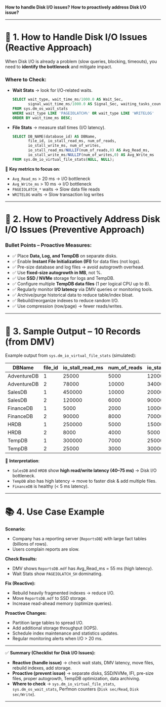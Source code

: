 **How to handle Disk I/O issues?**
**How to proactively address Disk I/O issue?**

---

# 🔎 **1. How to Handle Disk I/O Issues (Reactive Approach)**

When Disk I/O is already a problem (slow queries, blocking, timeouts), you need to **identify the bottleneck** and mitigate impact.

### Where to Check:

* **Wait Stats** → look for I/O-related waits.

  ```sql
  SELECT wait_type, wait_time_ms/1000.0 AS Wait_Sec, 
         signal_wait_time_ms/1000.0 AS Signal_Sec, waiting_tasks_count
  FROM sys.dm_os_wait_stats
  WHERE wait_type LIKE 'PAGEIOLATCH%' OR wait_type LIKE 'WRITELOG'
  ORDER BY wait_time_ms DESC;
  ```
* **File Stats** → measure stall times (I/O latency).

  ```sql
  SELECT DB_NAME(database_id) AS DBName, 
         file_id, io_stall_read_ms, num_of_reads,
         io_stall_write_ms, num_of_writes, 
         io_stall_read_ms/NULLIF(num_of_reads,0) AS Avg_Read_ms,
         io_stall_write_ms/NULLIF(num_of_writes,0) AS Avg_Write_ms
  FROM sys.dm_io_virtual_file_stats(NULL, NULL);
  ```

📌 **Key metrics to focus on**:

* `Avg_Read_ms` > 20 ms → I/O bottleneck
* `Avg_Write_ms` > 10 ms → I/O bottleneck
* `PAGEIOLATCH_*` waits → Slow data file reads
* `WRITELOG` waits → Slow transaction log writes

---

# 🔎 **2. How to Proactively Address Disk I/O Issues (Preventive Approach)**

### Bullet Points – Proactive Measures:

* ✅ Place **Data, Log, and TempDB** on separate disks.
* ✅ Enable **Instant File Initialization (IFI)** for data files (not logs).
* ✅ Pre-size database and log files → avoid autogrowth overhead.
* ✅ Use **fixed-size autogrowth in MB**, not %.
* ✅ Use **SSD / NVMe** storage for logs and TempDB.
* ✅ Configure multiple **TempDB data files** (1 per logical CPU up to 8).
* ✅ Regularly monitor **I/O latency** via DMV queries or monitoring tools.
* ✅ Archive/purge historical data to reduce table/index bloat.
* ✅ Rebuild/reorganize indexes to reduce random I/O.
* ✅ Use compression (row/page) → fewer reads/writes.

---

# 🔎 **3. Sample Output – 10 Records (from DMV)**

Example output from `sys.dm_io_virtual_file_stats` (simulated):

| DBName      | file\_id | io\_stall\_read\_ms | num\_of\_reads | io\_stall\_write\_ms | num\_of\_writes | Avg\_Read\_ms | Avg\_Write\_ms |
| ----------- | -------- | ------------------- | -------------- | -------------------- | --------------- | ------------- | -------------- |
| AdventureDB | 1        | 25000               | 5000           | 12000                | 4000            | 5.0           | 3.0            |
| AdventureDB | 2        | 78000               | 10000          | 34000                | 2000            | 7.8           | 17.0           |
| SalesDB     | 1        | 450000              | 10000          | 200000               | 5000            | 45.0          | 40.0           |
| SalesDB     | 2        | 120000              | 6000           | 90000                | 2500            | 20.0          | 36.0           |
| FinanceDB   | 1        | 5000                | 2000           | 10000                | 3000            | 2.5           | 3.3            |
| FinanceDB   | 2        | 90000               | 8000           | 70000                | 3500            | 11.3          | 20.0           |
| HRDB        | 1        | 250000              | 5000           | 150000               | 2000            | 50.0          | 75.0           |
| HRDB        | 2        | 8000                | 4000           | 5000                 | 2000            | 2.0           | 2.5            |
| TempDB      | 1        | 300000              | 7000           | 250000               | 6000            | 42.8          | 41.6           |
| TempDB      | 2        | 25000               | 3000           | 30000                | 2000            | 8.3           | 15.0           |

📌 **Interpretation**:

* `SalesDB` and `HRDB` show **high read/write latency (40–75 ms)** → Disk I/O bottleneck.
* `TempDB` also has high latency → move to faster disk & add multiple files.
* `FinanceDB` is healthy (< 5 ms latency).

---

# 📚 **4. Use Case Example**

**Scenario:**

* Company has a reporting server (`ReportsDB`) with large fact tables (billions of rows).
* Users complain reports are slow.

**Check Results:**

* DMV shows `ReportsDB.mdf` has Avg\_Read\_ms = 55 ms (high latency).
* Wait Stats show `PAGEIOLATCH_SH` dominating.

**Fix (Reactive):**

* Rebuild heavily fragmented indexes → reduce I/O.
* Move `ReportsDB.mdf` to SSD storage.
* Increase read-ahead memory (optimize queries).

**Proactive Changes:**

* Partition large tables to spread I/O.
* Add additional storage throughput (IOPS).
* Schedule index maintenance and statistics updates.
* Regular monitoring alerts when I/O > 20 ms.

---

✅ **Summary (Checklist for Disk I/O Issues):**

* **Reactive (handle issue)** → check wait stats, DMV latency, move files, rebuild indexes, add storage.
* **Proactive (prevent issue)** → separate disks, SSD/NVMe, IFI, pre-size files, proper autogrowth, TempDB optimization, data archiving.
* **Where to check** → `sys.dm_io_virtual_file_stats`, `sys.dm_os_wait_stats`, Perfmon counters (`Disk sec/Read`, `Disk sec/Write`).

---


